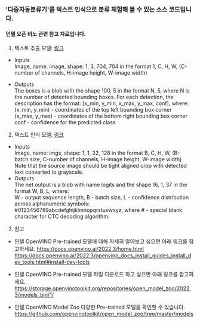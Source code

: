 ### '다중자동분류기'를 텍스트 인식으로 분류 체험해 볼 수 있는 소스 코드입니다. 

#### 인텔 오픈 비노 관련 참고 자료입니다.

1. 텍스트 추출 모델: [링크](https://docs.openvino.ai/2022.3/omz_models_model_horizontal_text_detection_0001.html)
- Inputs<br>
Image, name: image, shape: 1, 3, 704, 704 in the format 1, C, H, W, (C-number of channels, H-image height, W-image width)

- Outputs<br>
The boxes is a blob with the shape 100, 5 in the format N, 5, where N is the number of detected bounding boxes. For each detection, the description has the format: [x_min, y_min, x_max, y_max, conf], where:<br>
(x_min, y_min) - coordinates of the top left bounding box corner<br>
(x_max, y_max) - coordinates of the bottom right bounding box corner<br>
conf - confidence for the predicted class

2. 텍스트 인식 모델: [링크](https://docs.openvino.ai/2022.3/omz_models_model_text_recognition_0014.html)
- Inputs<br>
Image, name: imgs, shape: 1, 1, 32, 128 in the format B, C, H, W, (B-batch size, C-number of channels, H-image height, W-image width) <br>
Note that the source image should be tight aligned crop with detected text converted to grayscale.
- Outputs<br>
The net output is a blob with name logits and the shape 16, 1, 37 in the format W, B, L, where:<br>
W - output sequence length, B - batch size, L - confidence distribution across alphanumeric symbols: #0123456789abcdefghijklmnopqrstuvwxyz, where # - special blank character for CTC decoding algorithm.

3. 참고
- 인텔 OpenVINO Pre-trained 모델에 대해 자세히 알아보고 싶으면 아래 링크를 참고하세요.
https://docs.openvino.ai/2022.3/home.html <br>
https://docs.openvino.ai/2022.3/openvino_docs_install_guides_install_dev_tools.html#install-dev-tools

- 인텔 OpenVINO Pre-trained 모델 파일 다운로드 하고 싶으면 아래 링크를 참고하세요.
https://storage.openvinotoolkit.org/repositories/open_model_zoo/2022.3/models_bin/1/

- 인텔 OpenVINO Model Zoo 다양한 Pre-trained 모델을 확인할 수 있습니다.
https://github.com/openvinotoolkit/open_model_zoo/tree/master/models

